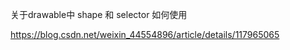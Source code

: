 关于drawable中  shape 和  selector  如何使用

https://blog.csdn.net/weixin_44554896/article/details/117965065

